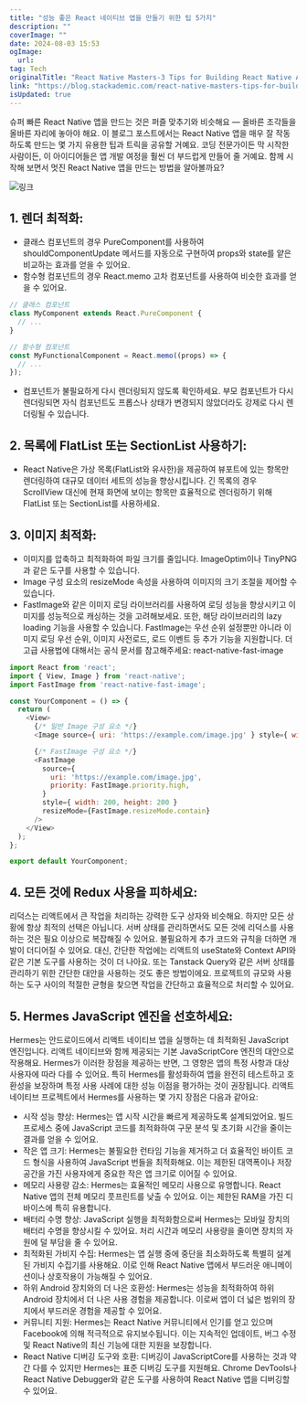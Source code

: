 ```yaml
---
title: "성능 좋은 React 네이티브 앱을 만들기 위한 팁 5가지"
description: ""
coverImage: ""
date: 2024-08-03 15:53
ogImage: 
  url: 
tag: Tech
originalTitle: "React Native Masters-3 Tips for Building React Native Apps that Run Smoothly"
link: "https://blog.stackademic.com/react-native-masters-tips-for-building-react-native-apps-that-run-smoothly-ec41c749e54b"
isUpdated: true
---
```






슈퍼 빠른 React Native 앱을 만드는 것은 퍼즐 맞추기와 비슷해요 — 올바른 조각들을 올바른 자리에 놓아야 해요. 이 블로그 포스트에서는 React Native 앱을 매우 잘 작동하도록 만드는 몇 가지 유용한 팁과 트릭을 공유할 거예요. 코딩 전문가이든 막 시작한 사람이든, 이 아이디어들은 앱 개발 여정을 훨씬 더 부드럽게 만들어 줄 거예요. 함께 시작해 보면서 멋진 React Native 앱을 만드는 방법을 알아볼까요?

![링크](/assets/img/React-Native-Masters-3:-Tips-for-Building-React-Native-Apps-that-Run-Smoothly_0.png)

## 1. 렌더 최적화:

- 클래스 컴포넌트의 경우 PureComponent를 사용하여 shouldComponentUpdate 메서드를 자동으로 구현하여 props와 state를 얕은 비교하는 효과를 얻을 수 있어요.
- 함수형 컴포넌트의 경우 React.memo 고차 컴포넌트를 사용하여 비슷한 효과를 얻을 수 있어요.

<div class="content-ad"></div>

```js
// 클래스 컴포넌트
class MyComponent extends React.PureComponent {
  // ...
}

// 함수형 컴포넌트
const MyFunctionalComponent = React.memo((props) => {
  // ...
});
```

- 컴포넌트가 불필요하게 다시 렌더링되지 않도록 확인하세요. 부모 컴포넌트가 다시 렌더링되면 자식 컴포넌트도 프롭스나 상태가 변경되지 않았더라도 강제로 다시 렌더링될 수 있습니다.

## 2. 목록에 FlatList 또는 SectionList 사용하기:

- React Native은 가상 목록(FlatList와 유사한)을 제공하여 뷰포트에 있는 항목만 렌더링하여 대규모 데이터 세트의 성능을 향상시킵니다. 긴 목록의 경우 ScrollView 대신에 현재 화면에 보이는 항목만 효율적으로 렌더링하기 위해 FlatList 또는 SectionList를 사용하세요.

<div class="content-ad"></div>

## 3. 이미지 최적화:

- 이미지를 압축하고 최적화하여 파일 크기를 줄입니다. ImageOptim이나 TinyPNG과 같은 도구를 사용할 수 있습니다.
- Image 구성 요소의 resizeMode 속성을 사용하여 이미지의 크기 조절을 제어할 수 있습니다.
- FastImage와 같은 이미지 로딩 라이브러리를 사용하여 로딩 성능을 향상시키고 이미지를 성능적으로 캐싱하는 것을 고려해보세요. 또한, 해당 라이브러리의 lazy loading 기능을 사용할 수 있습니다. FastImage는 우선 순위 설정뿐만 아니라 이미지 로딩 우선 순위, 이미지 사전로드, 로드 이벤트 등 추가 기능을 지원합니다. 더 고급 사용법에 대해서는 공식 문서를 참고해주세요: react-native-fast-image

```js
import React from 'react';
import { View, Image } from 'react-native';
import FastImage from 'react-native-fast-image';

const YourComponent = () => {
  return (
    <View>
      {/* 일반 Image 구성 요소 */}
      <Image source={ uri: 'https://example.com/image.jpg' } style={ width: 200, height: 200 } />

      {/* FastImage 구성 요소 */}
      <FastImage
        source={
          uri: 'https://example.com/image.jpg',
          priority: FastImage.priority.high,
        }
        style={ width: 200, height: 200 }
        resizeMode={FastImage.resizeMode.contain}
      />
    </View>
  );
};

export default YourComponent;
```

## 4. 모든 것에 Redux 사용을 피하세요:

<div class="content-ad"></div>

리덕스는 리액트에서 큰 작업을 처리하는 강력한 도구 상자와 비슷해요. 하지만 모든 상황에 항상 최적의 선택은 아닙니다. 서버 상태를 관리하면서도 모든 것에 리덕스를 사용하는 것은 필요 이상으로 복잡해질 수 있어요. 불필요하게 추가 코드와 규칙을 더하면 개발이 더디어질 수 있어요. 대신, 간단한 작업에는 리액트의 useState와 Context API와 같은 기본 도구를 사용하는 것이 더 나아요. 또는 Tanstack Query와 같은 서버 상태를 관리하기 위한 간단한 대안을 사용하는 것도 좋은 방법이에요. 프로젝트의 규모와 사용하는 도구 사이의 적절한 균형을 찾으면 작업을 간단하고 효율적으로 처리할 수 있어요.

## 5. Hermes JavaScript 엔진을 선호하세요:

Hermes는 안드로이드에서 리액트 네이티브 앱을 실행하는 데 최적화된 JavaScript 엔진입니다. 리액트 네이티브와 함께 제공되는 기본 JavaScriptCore 엔진의 대안으로 작용해요. Hermes가 이러한 장점을 제공하는 반면, 그 영향은 앱의 특정 사항과 대상 사용자에 따라 다를 수 있어요. 특히 Hermes를 활성화하여 앱을 완전히 테스트하고 호환성을 보장하며 특정 사용 사례에 대한 성능 이점을 평가하는 것이 권장됩니다. 리액트 네이티브 프로젝트에서 Hermes를 사용하는 몇 가지 장점은 다음과 같아요:

- 시작 성능 향상: Hermes는 앱 시작 시간을 빠르게 제공하도록 설계되었어요. 빌드 프로세스 중에 JavaScript 코드를 최적화하여 구문 분석 및 초기화 시간을 줄이는 결과를 얻을 수 있어요.
- 작은 앱 크기: Hermes는 불필요한 런타임 기능을 제거하고 더 효율적인 바이트 코드 형식을 사용하여 JavaScript 번들을 최적화해요. 이는 제한된 대역폭이나 저장 공간을 가진 사용자에게 중요한 작은 앱 크기로 이어질 수 있어요.
- 메모리 사용량 감소: Hermes는 효율적인 메모리 사용으로 유명합니다. React Native 앱의 전체 메모리 풋프린트를 낮출 수 있어요. 이는 제한된 RAM을 가진 디바이스에 특히 유용합니다.
- 배터리 수명 향상: JavaScript 실행을 최적화함으로써 Hermes는 모바일 장치의 배터리 수명을 향상시킬 수 있어요. 처리 시간과 메모리 사용량을 줄이면 장치의 자원에 덜 부담을 줄 수 있어요.
- 최적화된 가비지 수집: Hermes는 앱 실행 중에 중단을 최소화하도록 특별히 설계된 가비지 수집기를 사용해요. 이로 인해 React Native 앱에서 부드러운 애니메이션이나 상호작용이 가능해질 수 있어요.
- 하위 Android 장치와의 더 나은 호환성: Hermes는 성능을 최적화하여 하위 Android 장치에서 더 나은 사용 경험을 제공합니다. 이로써 앱이 더 넓은 범위의 장치에서 부드러운 경험을 제공할 수 있어요.
- 커뮤니티 지원: Hermes는 React Native 커뮤니티에서 인기를 얻고 있으며 Facebook에 의해 적극적으로 유지보수됩니다. 이는 지속적인 업데이트, 버그 수정 및 React Native의 최신 기능에 대한 지원을 보장합니다.
- React Native 디버깅 도구와 호환: 디버깅이 JavaScriptCore를 사용하는 것과 약간 다를 수 있지만 Hermes는 표준 디버깅 도구를 지원해요. Chrome DevTools나 React Native Debugger와 같은 도구를 사용하여 React Native 앱을 디버깅할 수 있어요.

<div class="content-ad"></div>
